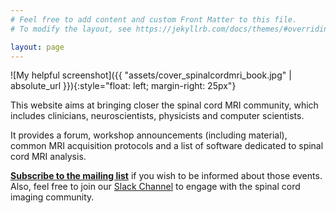 ```yaml
---
# Feel free to add content and custom Front Matter to this file.
# To modify the layout, see https://jekyllrb.com/docs/themes/#overriding-theme-defaults

layout: page
---
```


![My helpful screenshot]({{ "assets/cover_spinalcordmri_book.jpg" | absolute_url }}){:style="float: left; margin-right: 25px"}

This website aims at bringing closer the spinal cord MRI community, which includes clinicians, neuroscientists, physicists and computer scientists.

It provides a forum, workshop announcements (including material), common MRI acquisition protocols and a list of software dedicated to spinal cord MRI analysis.

**[Subscribe to the mailing list](https://goo.gl/forms/Q425YRKwZP5tsExF2)** if you
wish to be informed about those events. Also, feel free to join our [Slack Channel](https://join.slack.com/t/spinalcordmri/shared_invite/zt-dhl2vstw-8Y51EwjOEHHI92LGKJqdtA) to engage with the spinal cord imaging community.
